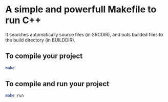 # A simple and powerfull Makefile to run C++
It searches automatically source files (in SRCDIR), and outs builded files to the build directory (in BUILDDIR).

## To compile your project
```bash
make
```

## To compile and run your project
```bash
make run
```
